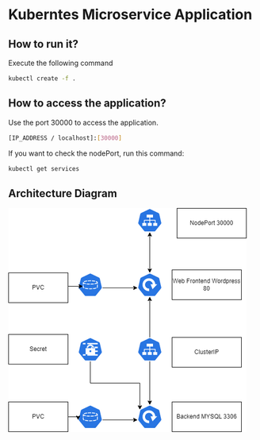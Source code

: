 # Kuberntes Microservice Application

## How to run it?


Execute the following command

```sh
kubectl create -f .
```

## How to access the application?

Use the port 30000 to access the application.

```sh
[IP_ADDRESS / localhost]:[30000]
```

If you want to check the nodePort, run this command:

```sh
kubectl get services
```

## Architecture Diagram

![Microservice Application](/architecture.png "Microservice Application")




